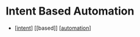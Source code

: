 # Intent Based Automation

- [[intent]] [[based]] [[automation]]


[//begin]: # "Autogenerated link references for markdown compatibility"
[intent]: intent "Intent"
[automation]: automation "Automation"
[//end]: # "Autogenerated link references"
